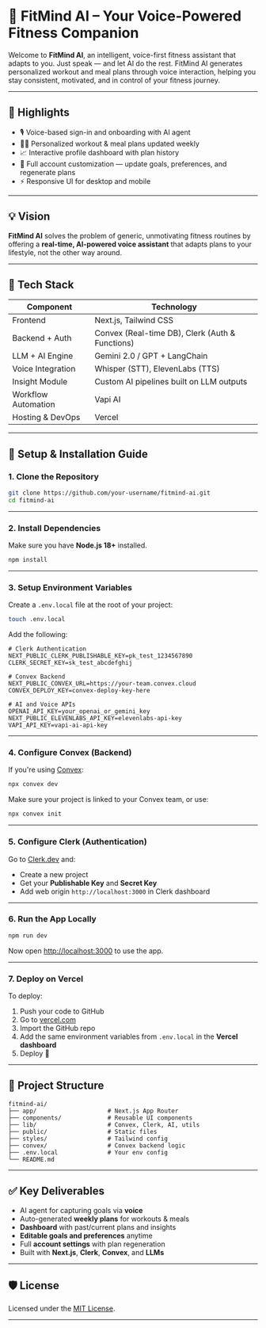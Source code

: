 
# 🧠 FitMind AI – Your Voice-Powered Fitness Companion

Welcome to **FitMind AI**, an intelligent, voice-first fitness assistant that adapts to you. Just speak — and let AI do the rest. FitMind AI generates personalized workout and meal plans through voice interaction, helping you stay consistent, motivated, and in control of your fitness journey.

---

## 🌟 Highlights

- 🎙️ Voice-based sign-in and onboarding with AI agent
- 🏋️‍♂️ Personalized workout & meal plans updated weekly
- 📈 Interactive profile dashboard with plan history
- 🔧 Full account customization — update goals, preferences, and regenerate plans
- ⚡ Responsive UI for desktop and mobile

---

## 💡 Vision

**FitMind AI** solves the problem of generic, unmotivating fitness routines by offering a **real-time, AI-powered voice assistant** that adapts plans to your lifestyle, not the other way around.

---

## 🧱 Tech Stack

| Component             | Technology                                      |
|----------------------|--------------------------------------------------|
| Frontend             | Next.js, Tailwind CSS                            |
| Backend + Auth       | Convex (Real-time DB), Clerk (Auth & Functions)  |
| LLM + AI Engine      | Gemini 2.0 / GPT + LangChain                     |
| Voice Integration    | Whisper (STT), ElevenLabs (TTS)                  |
| Insight Module       | Custom AI pipelines built on LLM outputs         |
| Workflow Automation  | Vapi AI                                          |
| Hosting & DevOps     | Vercel                                           |

---

## 🔧 Setup & Installation Guide

### 1. Clone the Repository

```bash
git clone https://github.com/your-username/fitmind-ai.git
cd fitmind-ai
```

---

### 2. Install Dependencies

Make sure you have **Node.js 18+** installed.

```bash
npm install
```

---

### 3. Setup Environment Variables

Create a `.env.local` file at the root of your project:

```bash
touch .env.local
```

Add the following:

```env
# Clerk Authentication
NEXT_PUBLIC_CLERK_PUBLISHABLE_KEY=pk_test_1234567890
CLERK_SECRET_KEY=sk_test_abcdefghij

# Convex Backend
NEXT_PUBLIC_CONVEX_URL=https://your-team.convex.cloud
CONVEX_DEPLOY_KEY=convex-deploy-key-here

# AI and Voice APIs
OPENAI_API_KEY=your_openai_or_gemini_key
NEXT_PUBLIC_ELEVENLABS_API_KEY=elevenlabs-api-key
VAPI_API_KEY=vapi-ai-api-key
```

---

### 4. Configure Convex (Backend)

If you're using [Convex](https://convex.dev):

```bash
npx convex dev
```

Make sure your project is linked to your Convex team, or use:

```bash
npx convex init
```

---

### 5. Configure Clerk (Authentication)

Go to [Clerk.dev](https://clerk.dev) and:

- Create a new project
- Get your **Publishable Key** and **Secret Key**
- Add web origin `http://localhost:3000` in Clerk dashboard

---

### 6. Run the App Locally

```bash
npm run dev
```

Now open [http://localhost:3000](http://localhost:3000) to use the app.

---

### 7. Deploy on Vercel

To deploy:

1. Push your code to GitHub
2. Go to [vercel.com](https://vercel.com)
3. Import the GitHub repo
4. Add the same environment variables from `.env.local` in the **Vercel dashboard**
5. Deploy 🚀

---

## 📁 Project Structure

```
fitmind-ai/
├── app/                    # Next.js App Router
├── components/             # Reusable UI components
├── lib/                    # Convex, Clerk, AI, utils
├── public/                 # Static files
├── styles/                 # Tailwind config
├── convex/                 # Convex backend logic
├── .env.local              # Your env config
└── README.md
```

---

## ✅ Key Deliverables

- AI agent for capturing goals via **voice**
- Auto-generated **weekly plans** for workouts & meals
- **Dashboard** with past/current plans and insights
- **Editable goals and preferences** anytime
- Full **account settings** with plan regeneration
- Built with **Next.js**, **Clerk**, **Convex**, and **LLMs**

---

## 🛡️ License

Licensed under the [MIT License](LICENSE).

---

